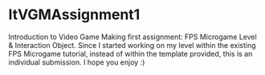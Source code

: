 # ItVGMAssignment1
Introduction to Video Game Making first assignment: FPS Microgame Level &amp; Interaction Object.
Since I started working on my level within the existing FPS Microgame tutorial, instead of within the template provided, this is an individual submission.
I hope you enjoy :)
